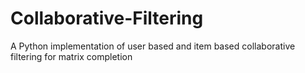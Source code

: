 # Collaborative-Filtering
A Python implementation of user based and item based collaborative filtering for matrix completion
